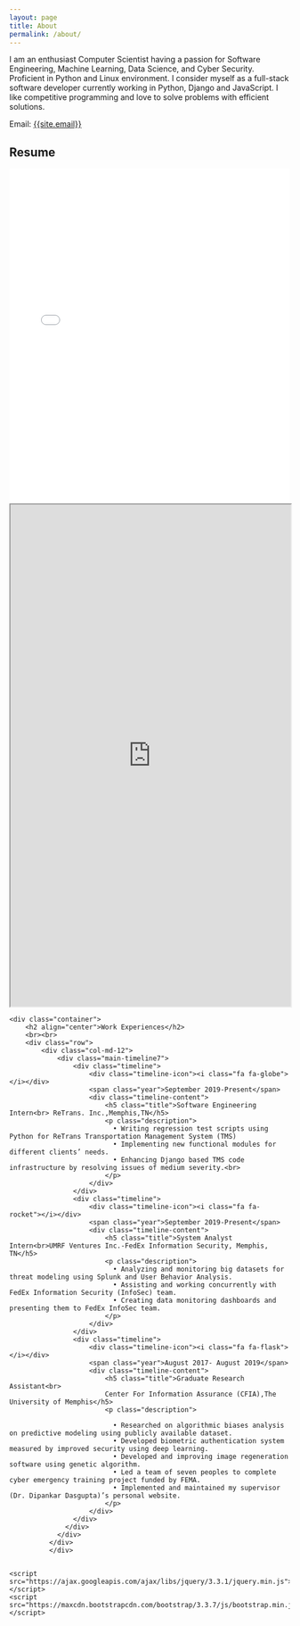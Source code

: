 ```yaml
---
layout: page
title: About
permalink: /about/
---
```

<p>
I am an enthusiast Computer Scientist having a passion for Software Engineering, Machine Learning, Data Science, and Cyber Security. Proficient in Python and Linux environment. I consider myself as a full-stack software developer currently working in Python, Django and JavaScript. I like competitive programming and love to solve problems with efficient solutions.
</p>

Email: <a href="mailto:{{site.email}}?Subject=From Blog Site:">{{site.email}}</a>

## Resume

<embed src="data/Resume_Sajib_Sen_Software_Engineer.pdf" type="application/pdf" width="100%" height="600px" />

<iframe src="https://docs.google.com/document/d/1TFpzK3Rl2atfmC-DeZhExzA5_nGoDG0RtLKy2o7Um1U/edit" width="100%" height="900"></iframe>


<!-- body text -->
<div class="container">
  <div class="about">

    <div class="container">
        <h2 align="center">Work Experiences</h2>
        <br><br>
        <div class="row">
            <div class="col-md-12">
                <div class="main-timeline7">
                    <div class="timeline">
                        <div class="timeline-icon"><i class="fa fa-globe"></i></div>
                        <span class="year">September 2019-Present</span>
                        <div class="timeline-content">
                            <h5 class="title">Software Engineering Intern<br> ReTrans. Inc.,Memphis,TN</h5>
                            <p class="description">
                              • Writing regression test scripts using Python for ReTrans Transportation Management System (TMS)
                              • Implementing new functional modules for different clients’ needs.
                              • Enhancing Django based TMS code infrastructure by resolving issues of medium severity.<br>
                            </p>
                        </div>
                    </div>
                    <div class="timeline">
                        <div class="timeline-icon"><i class="fa fa-rocket"></i></div>
                        <span class="year">September 2019-Present</span>
                        <div class="timeline-content">
                            <h5 class="title">System Analyst Intern<br>UMRF Ventures Inc.-FedEx Information Security, Memphis, TN</h5>
                            <p class="description">
                              • Analyzing and monitoring big datasets for threat modeling using Splunk and User Behavior Analysis.
                              • Assisting and working concurrently with FedEx Information Security (InfoSec) team.
                              • Creating data monitoring dashboards and presenting them to FedEx InfoSec team.
                            </p>
                        </div>
                    </div>
                    <div class="timeline">
                        <div class="timeline-icon"><i class="fa fa-flask"></i></div>
                        <span class="year">August 2017- August 2019</span>
                        <div class="timeline-content">
                            <h5 class="title">Graduate Research Assistant<br>
                            Center For Information Assurance (CFIA),The University of Memphis</h5>
                            <p class="description">

                              • Researched on algorithmic biases analysis on predictive modeling using publicly available dataset.
                              • Developed biometric authentication system measured by improved security using deep learning.
                              • Developed and improving image regeneration software using genetic algorithm.
                              • Led a team of seven peoples to complete cyber emergency training project funded by FEMA.
                              • Implemented and maintained my supervisor (Dr. Dipankar Dasgupta)’s personal website.
                            </p>
                        </div>
                    </div>
                  </div>
                </div>
              </div>
              </div>


    <script src="https://ajax.googleapis.com/ajax/libs/jquery/3.3.1/jquery.min.js"></script>
    <script src="https://maxcdn.bootstrapcdn.com/bootstrap/3.3.7/js/bootstrap.min.js"></script>

